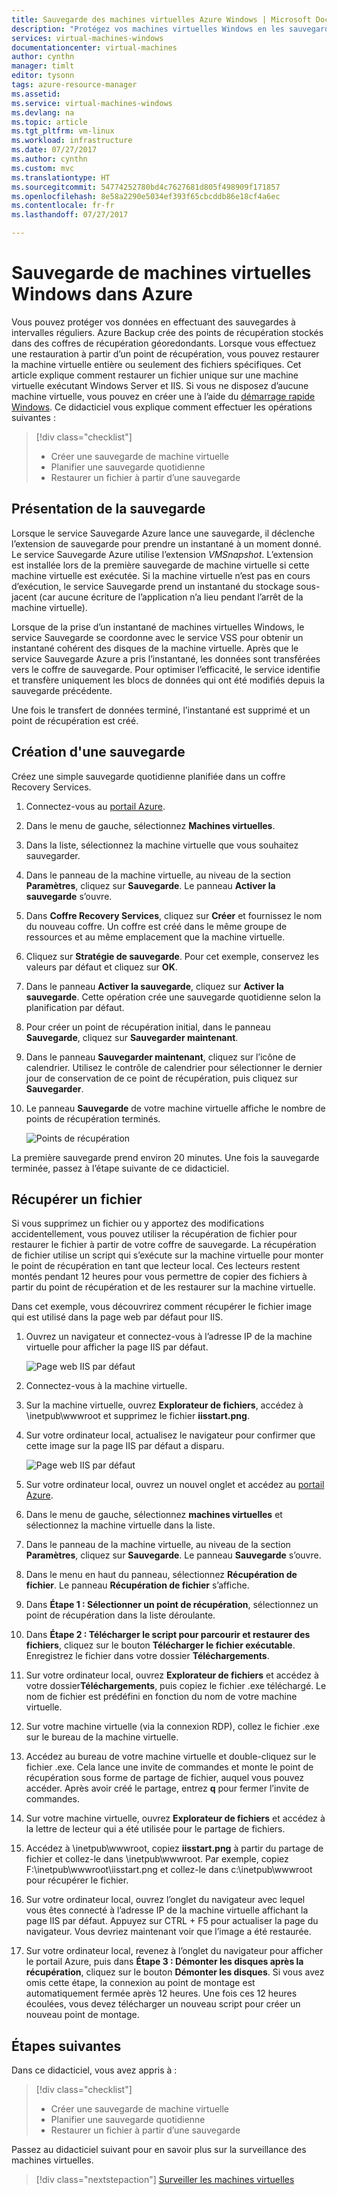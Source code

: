 ```yaml
---
title: Sauvegarde des machines virtuelles Azure Windows | Microsoft Docs
description: "Protégez vos machines virtuelles Windows en les sauvegardant à l’aide de Sauvegarde Azure."
services: virtual-machines-windows
documentationcenter: virtual-machines
author: cynthn
manager: timlt
editor: tysonn
tags: azure-resource-manager
ms.assetid: 
ms.service: virtual-machines-windows
ms.devlang: na
ms.topic: article
ms.tgt_pltfrm: vm-linux
ms.workload: infrastructure
ms.date: 07/27/2017
ms.author: cynthn
ms.custom: mvc
ms.translationtype: HT
ms.sourcegitcommit: 54774252780bd4c7627681d805f498909f171857
ms.openlocfilehash: 8e58a2290e5034ef393f65cbcddb86e18cf4a6ec
ms.contentlocale: fr-fr
ms.lasthandoff: 07/27/2017

---
```

# <a name="back-up-windows-virtual-machines-in-azure"></a>Sauvegarde de machines virtuelles Windows dans Azure

Vous pouvez protéger vos données en effectuant des sauvegardes à intervalles réguliers. Azure Backup crée des points de récupération stockés dans des coffres de récupération géoredondants. Lorsque vous effectuez une restauration à partir d’un point de récupération, vous pouvez restaurer la machine virtuelle entière ou seulement des fichiers spécifiques. Cet article explique comment restaurer un fichier unique sur une machine virtuelle exécutant Windows Server et IIS. Si vous ne disposez d’aucune machine virtuelle, vous pouvez en créer une à l’aide du [démarrage rapide Windows](quick-create-portal.md). Ce didacticiel vous explique comment effectuer les opérations suivantes :

> [!div class="checklist"]
> * Créer une sauvegarde de machine virtuelle
> * Planifier une sauvegarde quotidienne
> * Restaurer un fichier à partir d’une sauvegarde




## <a name="backup-overview"></a>Présentation de la sauvegarde

Lorsque le service Sauvegarde Azure lance une sauvegarde, il déclenche l’extension de sauvegarde pour prendre un instantané à un moment donné. Le service Sauvegarde Azure utilise l’extension _VMSnapshot_. L’extension est installée lors de la première sauvegarde de machine virtuelle si cette machine virtuelle est exécutée. Si la machine virtuelle n’est pas en cours d’exécution, le service Sauvegarde prend un instantané du stockage sous-jacent (car aucune écriture de l’application n’a lieu pendant l’arrêt de la machine virtuelle).

Lorsque de la prise d’un instantané de machines virtuelles Windows, le service Sauvegarde se coordonne avec le service VSS pour obtenir un instantané cohérent des disques de la machine virtuelle. Après que le service Sauvegarde Azure a pris l’instantané, les données sont transférées vers le coffre de sauvegarde. Pour optimiser l’efficacité, le service identifie et transfère uniquement les blocs de données qui ont été modifiés depuis la sauvegarde précédente.

Une fois le transfert de données terminé, l’instantané est supprimé et un point de récupération est créé.


## <a name="create-a-backup"></a>Création d'une sauvegarde
Créez une simple sauvegarde quotidienne planifiée dans un coffre Recovery Services. 

1. Connectez-vous au [portail Azure](https://portal.azure.com/).
2. Dans le menu de gauche, sélectionnez **Machines virtuelles**. 
3. Dans la liste, sélectionnez la machine virtuelle que vous souhaitez sauvegarder.
4. Dans le panneau de la machine virtuelle, au niveau de la section **Paramètres**, cliquez sur **Sauvegarde**. Le panneau **Activer la sauvegarde** s’ouvre.
5. Dans **Coffre Recovery Services**, cliquez sur **Créer** et fournissez le nom du nouveau coffre. Un coffre est créé dans le même groupe de ressources et au même emplacement que la machine virtuelle.
6. Cliquez sur **Stratégie de sauvegarde**. Pour cet exemple, conservez les valeurs par défaut et cliquez sur **OK**.
7. Dans le panneau **Activer la sauvegarde**, cliquez sur **Activer la sauvegarde**. Cette opération crée une sauvegarde quotidienne selon la planification par défaut.
10. Pour créer un point de récupération initial, dans le panneau **Sauvegarde**, cliquez sur **Sauvegarder maintenant**.
11. Dans le panneau **Sauvegarder maintenant**, cliquez sur l’icône de calendrier. Utilisez le contrôle de calendrier pour sélectionner le dernier jour de conservation de ce point de récupération, puis cliquez sur **Sauvegarder**.
12. Le panneau **Sauvegarde** de votre machine virtuelle affiche le nombre de points de récupération terminés.

    ![Points de récupération](./media/tutorial-backup-vms/backup-complete.png)
    
La première sauvegarde prend environ 20 minutes. Une fois la sauvegarde terminée, passez à l’étape suivante de ce didacticiel.

## <a name="recover-a-file"></a>Récupérer un fichier

Si vous supprimez un fichier ou y apportez des modifications accidentellement, vous pouvez utiliser la récupération de fichier pour restaurer le fichier à partir de votre coffre de sauvegarde. La récupération de fichier utilise un script qui s’exécute sur la machine virtuelle pour monter le point de récupération en tant que lecteur local. Ces lecteurs restent montés pendant 12 heures pour vous permettre de copier des fichiers à partir du point de récupération et de les restaurer sur la machine virtuelle.  

Dans cet exemple, vous découvrirez comment récupérer le fichier image qui est utilisé dans la page web par défaut pour IIS. 

1. Ouvrez un navigateur et connectez-vous à l’adresse IP de la machine virtuelle pour afficher la page IIS par défaut.

    ![Page web IIS par défaut](./media/tutorial-backup-vms/iis-working.png)

2. Connectez-vous à la machine virtuelle.
3. Sur la machine virtuelle, ouvrez **Explorateur de fichiers**, accédez à \inetpub\wwwroot et supprimez le fichier **iisstart.png**.
4. Sur votre ordinateur local, actualisez le navigateur pour confirmer que cette image sur la page IIS par défaut a disparu.

    ![Page web IIS par défaut](./media/tutorial-backup-vms/iis-broken.png)

5. Sur votre ordinateur local, ouvrez un nouvel onglet et accédez au [portail Azure](https://portal.azure.com).
6. Dans le menu de gauche, sélectionnez **machines virtuelles** et sélectionnez la machine virtuelle dans la liste.
8. Dans le panneau de la machine virtuelle, au niveau de la section **Paramètres**, cliquez sur **Sauvegarde**. Le panneau **Sauvegarde** s’ouvre. 
9. Dans le menu en haut du panneau, sélectionnez **Récupération de fichier**. Le panneau **Récupération de fichier** s’affiche.
10. Dans **Étape 1 : Sélectionner un point de récupération**, sélectionnez un point de récupération dans la liste déroulante.
11. Dans **Étape 2 : Télécharger le script pour parcourir et restaurer des fichiers**, cliquez sur le bouton **Télécharger le fichier exécutable**. Enregistrez le fichier dans votre dossier **Téléchargements**.
12. Sur votre ordinateur local, ouvrez **Explorateur de fichiers** et accédez à votre dossier**Téléchargements**, puis copiez le fichier .exe téléchargé. Le nom de fichier est prédéfini en fonction du nom de votre machine virtuelle. 
13. Sur votre machine virtuelle (via la connexion RDP), collez le fichier .exe sur le bureau de la machine virtuelle. 
14. Accédez au bureau de votre machine virtuelle et double-cliquez sur le fichier .exe. Cela lance une invite de commandes et monte le point de récupération sous forme de partage de fichier, auquel vous pouvez accéder. Après avoir créé le partage, entrez **q** pour fermer l’invite de commandes.
15. Sur votre machine virtuelle, ouvrez **Explorateur de fichiers** et accédez à la lettre de lecteur qui a été utilisée pour le partage de fichiers.
16. Accédez à \inetpub\wwwroot, copiez **iisstart.png** à partir du partage de fichier et collez-le dans \inetpub\wwwroot. Par exemple, copiez F:\inetpub\wwwroot\iisstart.png et collez-le dans c:\inetpub\wwwroot pour récupérer le fichier.
17. Sur votre ordinateur local, ouvrez l’onglet du navigateur avec lequel vous êtes connecté à l’adresse IP de la machine virtuelle affichant la page IIS par défaut. Appuyez sur CTRL + F5 pour actualiser la page du navigateur. Vous devriez maintenant voir que l’image a été restaurée.
18. Sur votre ordinateur local, revenez à l’onglet du navigateur pour afficher le portail Azure, puis dans **Étape 3 : Démonter les disques après la récupération**, cliquez sur le bouton **Démonter les disques**. Si vous avez omis cette étape, la connexion au point de montage est automatiquement fermée après 12 heures. Une fois ces 12 heures écoulées, vous devez télécharger un nouveau script pour créer un nouveau point de montage.


## <a name="next-steps"></a>Étapes suivantes

Dans ce didacticiel, vous avez appris à :

> [!div class="checklist"]
> * Créer une sauvegarde de machine virtuelle
> * Planifier une sauvegarde quotidienne
> * Restaurer un fichier à partir d’une sauvegarde

Passez au didacticiel suivant pour en savoir plus sur la surveillance des machines virtuelles.

> [!div class="nextstepaction"]
> [Surveiller les machines virtuelles](tutorial-monitoring.md)










